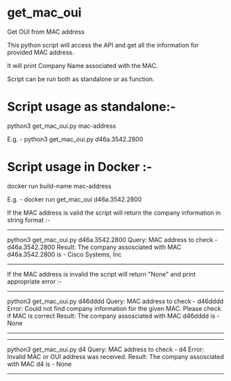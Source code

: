 # get_mac_oui
Get OUI from MAC address

This python script will access the API and get all the information for provided MAC address.

It will print Company Name associated with the MAC.

Script can be run both as standalone or as function. 

Script usage as standalone:-
===========================
python3 get_mac_oui.py mac-address

E.g. - python3 get_mac_oui.py d46a.3542.2800

Script usage in Docker :-
=========================
docker run build-name mac-address 

E.g. - docker run get_mac_oui d46a.3542.2800

If the MAC address is valid the script will return the company information in string format :-

*************************************
python3 get_mac_oui.py d46a.3542.2800
Query:
	MAC address to check - d46a.3542.2800
Result:
	The company assosciated with MAC d46a.3542.2800 is - Cisco Systems, Inc
*************************************

If the MAC address is invalid the script will return "None" and print appropriate error :-

*************************************
python3 get_mac_oui.py d46dddd
Query:
	MAC address to check - d46dddd
Error:
	Could not find company information for the given MAC. Please check if MAC is correct
Result:
	The company assosciated with MAC d46dddd is - None
*************************************

*************************************
python3 get_mac_oui.py d4
Query:
	MAC address to check - d4
Error:
	Invalid MAC or OUI address was received.
Result:
	The company assosciated with MAC d4 is - None
*************************************
